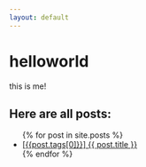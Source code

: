 ```yaml
---
layout: default
---
```

# helloworld

this is me!

## Here are all posts:
<ul>
  {% for post in site.posts %}
    <li>
      <a href="{{ post.url }}">[{{post.tags[0]}}] {{ post.title }}</a>
    </li>
  {% endfor %}
</ul>
